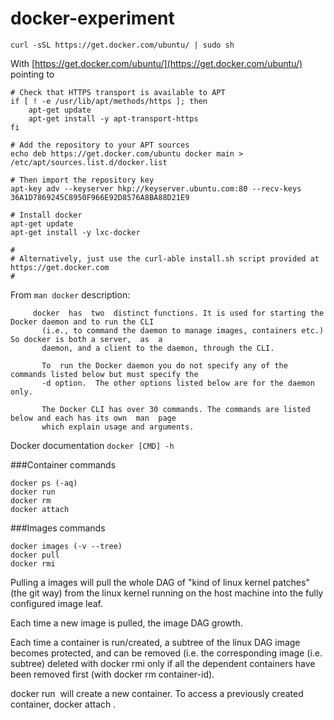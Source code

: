 # docker-experiment


```
curl -sSL https://get.docker.com/ubuntu/ | sudo sh
```

With [https://get.docker.com/ubuntu/](https://get.docker.com/ubuntu/) pointing to


```
# Check that HTTPS transport is available to APT
if [ ! -e /usr/lib/apt/methods/https ]; then
	apt-get update
	apt-get install -y apt-transport-https
fi

# Add the repository to your APT sources
echo deb https://get.docker.com/ubuntu docker main > /etc/apt/sources.list.d/docker.list

# Then import the repository key
apt-key adv --keyserver hkp://keyserver.ubuntu.com:80 --recv-keys 36A1D7869245C8950F966E92D8576A8BA88D21E9

# Install docker
apt-get update
apt-get install -y lxc-docker

#
# Alternatively, just use the curl-able install.sh script provided at https://get.docker.com
#
```
From `man docker` description:

```
     docker  has  two  distinct functions. It is used for starting the Docker daemon and to run the CLI
       (i.e., to command the daemon to manage images, containers etc.) So docker is both a server,  as  a
       daemon, and a client to the daemon, through the CLI.

       To  run the Docker daemon you do not specify any of the commands listed below but must specify the
       -d option.  The other options listed below are for the daemon only.

       The Docker CLI has over 30 commands. The commands are listed below and each has its own  man  page
       which explain usage and arguments.
 ```

Docker documentation `docker [CMD] -h`


###Container commands

```
docker ps (-aq)
docker run
docker rm
docker attach
```

###Images commands

```
docker images (-v --tree)
docker pull
docker rmi
```

Pulling a images will pull the whole DAG of "kind of linux kernel patches" (the git way) from the linux kernel running on the host machine into the fully configured image leaf. 

Each time a new image is pulled, the image DAG growth.

Each time a container is run/created, a subtree of the linux DAG image becomes protected, and can be removed (i.e. the corresponding image (i.e. subtree) deleted with docker rmi <image-name> only if all the dependent containers have been removed first (with docker rm container-id). 

docker run <image> will create a new container. To access a previously created container, docker attach <container-id>.


